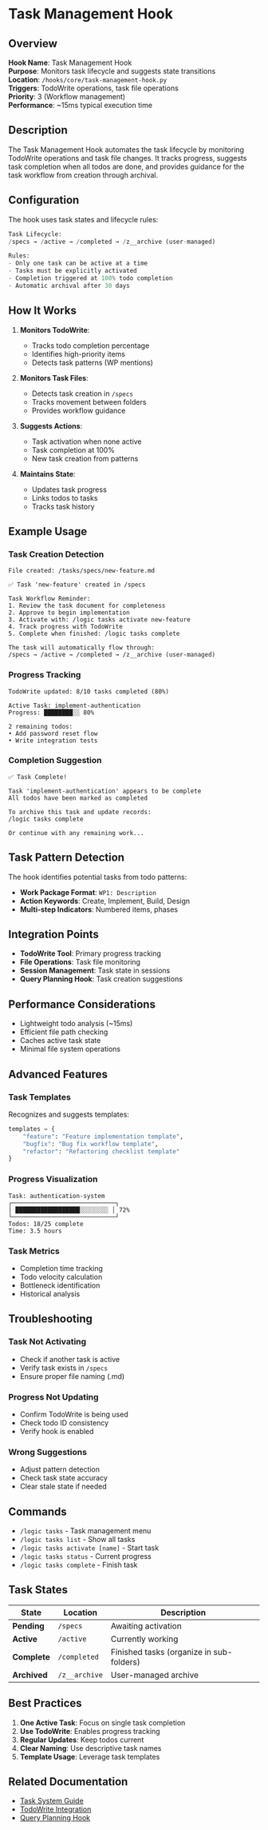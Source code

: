 # Task Management Hook

## Overview

**Hook Name**: Task Management Hook  
**Purpose**: Monitors task lifecycle and suggests state transitions  
**Location**: `/hooks/core/task-management-hook.py`  
**Triggers**: TodoWrite operations, task file operations  
**Priority**: 3 (Workflow management)  
**Performance**: ~15ms typical execution time

## Description

The Task Management Hook automates the task lifecycle by monitoring TodoWrite operations and task file changes. It tracks progress, suggests task completion when all todos are done, and provides guidance for the task workflow from creation through archival.

## Configuration

The hook uses task states and lifecycle rules:

```python
Task Lifecycle:
/specs → /active → /completed → /z__archive (user-managed)

Rules:
- Only one task can be active at a time
- Tasks must be explicitly activated
- Completion triggered at 100% todo completion
- Automatic archival after 30 days
```

## How It Works

1. **Monitors TodoWrite**:
   - Tracks todo completion percentage
   - Identifies high-priority items
   - Detects task patterns (WP mentions)

2. **Monitors Task Files**:
   - Detects task creation in `/specs`
   - Tracks movement between folders
   - Provides workflow guidance

3. **Suggests Actions**:
   - Task activation when none active
   - Task completion at 100%
   - New task creation from patterns

4. **Maintains State**:
   - Updates task progress
   - Links todos to tasks
   - Tracks task history

## Example Usage

### Task Creation Detection
```
File created: /tasks/specs/new-feature.md

✅ Task 'new-feature' created in /specs

Task Workflow Reminder:
1. Review the task document for completeness
2. Approve to begin implementation
3. Activate with: /logic tasks activate new-feature
4. Track progress with TodoWrite
5. Complete when finished: /logic tasks complete

The task will automatically flow through:
/specs → /active → /completed → /z__archive (user-managed)
```

### Progress Tracking
```
TodoWrite updated: 8/10 tasks completed (80%)

Active Task: implement-authentication
Progress: ████████░░ 80%

2 remaining todos:
• Add password reset flow
• Write integration tests
```

### Completion Suggestion
```
✅ Task Complete!

Task 'implement-authentication' appears to be complete
All todos have been marked as completed

To archive this task and update records:
/logic tasks complete

Or continue with any remaining work...
```

## Task Pattern Detection

The hook identifies potential tasks from todo patterns:

- **Work Package Format**: `WP1: Description`
- **Action Keywords**: Create, Implement, Build, Design
- **Multi-step Indicators**: Numbered items, phases

## Integration Points

- **TodoWrite Tool**: Primary progress tracking
- **File Operations**: Task file monitoring
- **Session Management**: Task state in sessions
- **Query Planning Hook**: Task creation suggestions

## Performance Considerations

- Lightweight todo analysis (~15ms)
- Efficient file path checking
- Caches active task state
- Minimal file system operations

## Advanced Features

### Task Templates
Recognizes and suggests templates:
```python
templates = {
    "feature": "Feature implementation template",
    "bugfix": "Bug fix workflow template",
    "refactor": "Refactoring checklist template"
}
```

### Progress Visualization
```
Task: authentication-system
┌─────────────────────────────┐
│ ██████████████████░░░░░░░░ │ 72%
└─────────────────────────────┘
Todos: 18/25 complete
Time: 3.5 hours
```

### Task Metrics
- Completion time tracking
- Todo velocity calculation
- Bottleneck identification
- Historical analysis

## Troubleshooting

### Task Not Activating
- Check if another task is active
- Verify task exists in `/specs`
- Ensure proper file naming (.md)

### Progress Not Updating
- Confirm TodoWrite is being used
- Check todo ID consistency
- Verify hook is enabled

### Wrong Suggestions
- Adjust pattern detection
- Check task state accuracy
- Clear stale state if needed

## Commands

- `/logic tasks` - Task management menu
- `/logic tasks list` - Show all tasks
- `/logic tasks activate [name]` - Start task
- `/logic tasks status` - Current progress
- `/logic tasks complete` - Finish task

## Task States

| State | Location | Description |
|-------|----------|-------------|
| **Pending** | `/specs` | Awaiting activation |
| **Active** | `/active` | Currently working |
| **Complete** | `/completed` | Finished tasks (organize in sub-folders) |
| **Archived** | `/z__archive` | User-managed archive |

## Best Practices

1. **One Active Task**: Focus on single task completion
2. **Use TodoWrite**: Enables progress tracking
3. **Regular Updates**: Keep todos current
4. **Clear Naming**: Use descriptive task names
5. **Template Usage**: Leverage task templates

## Related Documentation

- [Task System Guide](../../logic/tasks.md)
- [TodoWrite Integration](../tools/todowrite.md)
- [Query Planning Hook](./query-planning-hook.md)